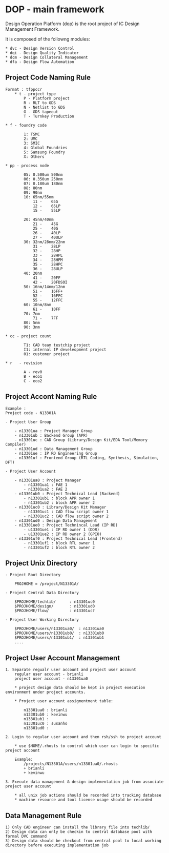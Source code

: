 # DOP - main framework
Design Operation Platform (dop) is the root project of IC Design Management Framework.

It is composed of the followng modules:

	* dvc - Design Version Control
	* dqi - Design Quality Indicator
	* dcm - Design Collateral Management
	* dfa - Design Flow Automation


## Project Code Naming Rule

	Format : tfppccr
        * t - project type
			P - Platform project
			R - RLT to GDS
			N - Netlist to GDS
			G - GDS tapeout
			T - Turnkey Production
	
	* f - foundry code
	
			1: TSMC
			2: UMC
			3: SMIC
			4: Global Foundries
			5: Samsung Foundry
			X: Others

	* pp - process node
	
			05: 0.500um	500nm
			06: 0.350um	250nm
			07: 0.180um	180nm
			08: 80nm
			09: 90nm
			10: 65nm/55nm
				11 -	65G
				12 -	65LP
				15 -	55LP

			20: 45nm/40nm
				21 -	45G
				25 -	40G
				26 -	40LP
				27 -	40ULP
			30: 32nm/28nm/22nm
				31 -	28LP
				32 -	28HP
				33 -	28HPL
				34 -	28HPM
				35 -	28HPC
				36 -	28ULP
			40: 20nm
				41 -	20FF
				42 -	20FDSOI
			50: 16nm/14nm/12nm
				51 -	16FF+
				52 -	16FFC
				55 -	12FFC
			60: 10nm/8nm
				61 -	10FF
			70: 7nm
				71 -	7FF
			80: 5nm
			90: 3nm

	* cc - project count
	
			T1: CAD team testchip project
			I1: internal IP develeopment project
			01: customer project

	* r   - revision
	
			A - rev0
			B - eco1
			C - eco2 


## Project Accont Naming Rule

	Example :
	Project code - N13301A 

	- Project User Group
	
		- n13301ua : Project Manager Group 
		- n13301ub : Backend Group (APR)
		- n13301uc : CAD Group (Library/Design Kit/EDA Tool/Memory Compiler)
		- n13301ud : Data Management Group
		- n13301ue : IP RD Engineering Group
		- n13301uf : Frontend Group (RTL Coding, Synthesis, Simulation, DFT)

	- Project User Account
	
		- n13301ua0 : Project Manager
			- n13301ua1 : FAE 1
			- n13301ua2 : FAE 2
		- n13301ub0 : Project Technical Lead (Backend)
			- n13301ub1 : block APR owner 1
			- n13301ub2 : block APR owner 2
		- n13301uc0 : Library/Design Kit Manager
			- n13301uc1 : CAD flow script owner 1
			- n13301uc2 : CAD flow script owner 2
		- n13301ud0 : Design Data Management
		- n13301ue0 : Project Technincal Lead (IP RD)
			- u13301ue1 : IP RD owner 1 (DDR)
			- u13301ue2 : IP RD owner 2 (GPIO)
		- n13301uf0 : Project Technical Lead (Frontend)
			- n13301uf1 : block RTL owner 1
			- n13301uf2 : block RTL owner 2


## Project Unix Directory 

 	- Project Root Directory
	
		PROJHOME = /project/N13301A/
		
	- Project Central Data Directory 
	
		$PROJHOME/techlib/		: n13301uc0
		$PROJHOME/design/		: n13301ud0
		$PROJHOME/flow/			: n13301uc?

	- Project User Working Directory 
	
		$PROJHOME/users/n13301ua0/	: n13301ua0
		$PROJHOME/users/n13301ub0/	: n13301ub0
		$PROJHOME/users/n13301ub1/	: n13301ub1
		....
 
## Project User Account Management

	1. Separate regualr user account and project user account
		regular user account - brianli
		project user account - n13301ua0

		* project design data should be kept in project execution environment under project accounts.

		* Project user account assigmentment table:
		
			n13301ua0 : brianli
			n13301ub0 : kevinwu
			n13301ub1 : 
			n13301uc0 : susanho
			n13301ud0 : 
	
	2. Login to regular user account and then rsh/ssh to project account

		* use $HOME/.rhosts to control which user can login to specific project account
	
		Example: 
			/projects/N13301A/users/n13301ua0/.rhosts
			+ brianli
			+ kevinwu

	3. Execute data management & design implementation job from associate project user account

		* all unix job actions should be recorded into tracking database
		* machine resource and tool license usage should be recorded  
		
## Data Management Rule

	1) Only CAD engineer can install the library file into techlib/
	2) Design data can only be checkin to central database pool with formal DVC command 
	3) Design data should be checkout from central pool to local working directory before executing implementation job

